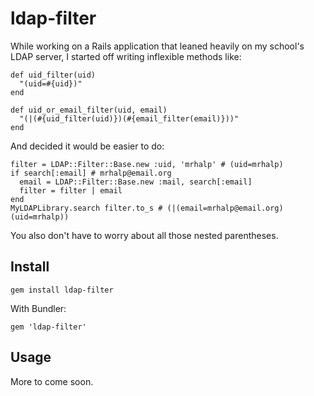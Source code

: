 # ldap-filter

While working on a Rails application that leaned heavily on my school's LDAP server, I started off writing inflexible methods like:

    def uid_filter(uid)
      "(uid=#{uid})"
    end

    def uid_or_email_filter(uid, email)
      "(|(#{uid_filter(uid)})(#{email_filter(email)}))"
    end

And decided it would be easier to do:

    filter = LDAP::Filter::Base.new :uid, 'mrhalp' # (uid=mrhalp)
    if search[:email] # mrhalp@email.org
      email = LDAP::Filter::Base.new :mail, search[:email]
      filter = filter | email
    end
    MyLDAPLibrary.search filter.to_s # (|(email=mrhalp@email.org)(uid=mrhalp))

You also don't have to worry about all those nested parentheses.

## Install

    gem install ldap-filter

With Bundler:

    gem 'ldap-filter'

## Usage

More to come soon.
